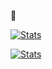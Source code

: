 👋

[![Stats](https://github-readme-stats-64ni.vercel.app/api?username=EternityX&show_icons=true&theme=catppuccin_mocha&hide_border=true)]() 

[![Stats](https://github-readme-stats-64ni.vercel.app/api/top-langs/?username=EternityX&layout=compact&theme=catppuccin_mocha&hide_border=true&size_weight=0.5&count_weight=0.5&exclude_repo=DEADCELL-OSHGUI,DEADCELL-CSGO,ebot,deadcell-bot,discord-uc,deadhack,deadcell-site,etrnty.io,csgo-panorama&hide=html,css)]()
